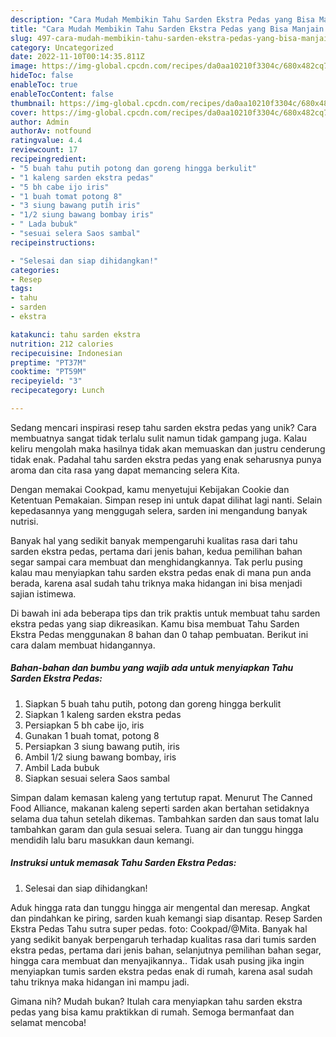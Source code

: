 ```yaml
---
description: "Cara Mudah Membikin Tahu Sarden Ekstra Pedas yang Bisa Manjain Lidah"
title: "Cara Mudah Membikin Tahu Sarden Ekstra Pedas yang Bisa Manjain Lidah"
slug: 497-cara-mudah-membikin-tahu-sarden-ekstra-pedas-yang-bisa-manjain-lidah
category: Uncategorized
date: 2022-11-10T00:14:35.811Z
image: https://img-global.cpcdn.com/recipes/da0aa10210f3304c/680x482cq70/tahu-sarden-ekstra-pedas-foto-resep-utama.jpg
hideToc: false
enableToc: true
enableTocContent: false
thumbnail: https://img-global.cpcdn.com/recipes/da0aa10210f3304c/680x482cq70/tahu-sarden-ekstra-pedas-foto-resep-utama.jpg
cover: https://img-global.cpcdn.com/recipes/da0aa10210f3304c/680x482cq70/tahu-sarden-ekstra-pedas-foto-resep-utama.jpg
author: Admin
authorAv: notfound
ratingvalue: 4.4
reviewcount: 17
recipeingredient:
- "5 buah tahu putih potong dan goreng hingga berkulit"
- "1 kaleng sarden ekstra pedas"
- "5 bh cabe ijo iris"
- "1 buah tomat potong 8"
- "3 siung bawang putih iris"
- "1/2 siung bawang bombay iris"
- " Lada bubuk"
- "sesuai selera Saos sambal"
recipeinstructions:

- "Selesai dan siap dihidangkan!"
categories:
- Resep
tags:
- tahu
- sarden
- ekstra

katakunci: tahu sarden ekstra 
nutrition: 212 calories
recipecuisine: Indonesian
preptime: "PT37M"
cooktime: "PT59M"
recipeyield: "3"
recipecategory: Lunch

---
```





Sedang mencari inspirasi resep tahu sarden ekstra pedas yang unik? Cara membuatnya sangat tidak terlalu sulit namun tidak gampang juga. Kalau keliru mengolah maka hasilnya tidak akan memuaskan dan justru cenderung tidak enak. Padahal tahu sarden ekstra pedas yang enak seharusnya punya aroma dan cita rasa yang dapat memancing selera Kita.





Dengan memakai Cookpad, kamu menyetujui Kebijakan Cookie dan Ketentuan Pemakaian. Simpan resep ini untuk dapat dilihat lagi nanti. Selain kepedasannya yang menggugah selera, sarden ini mengandung banyak nutrisi.

Banyak hal yang sedikit banyak mempengaruhi kualitas rasa dari tahu sarden ekstra pedas, pertama dari jenis bahan, kedua pemilihan bahan segar sampai cara membuat dan menghidangkannya. Tak perlu pusing kalau mau menyiapkan tahu sarden ekstra pedas enak di mana pun anda berada, karena asal sudah tahu triknya maka hidangan ini bisa menjadi sajian istimewa.






Di bawah ini ada beberapa tips dan trik praktis untuk membuat tahu sarden ekstra pedas yang siap dikreasikan. Kamu bisa membuat Tahu Sarden Ekstra Pedas menggunakan 8 bahan dan 0 tahap pembuatan. Berikut ini cara dalam membuat hidangannya.

<!--inarticleads1-->

##### Bahan-bahan dan bumbu yang wajib ada untuk menyiapkan Tahu Sarden Ekstra Pedas:

1. Siapkan 5 buah tahu putih, potong dan goreng hingga berkulit
1. Siapkan 1 kaleng sarden ekstra pedas
1. Persiapkan 5 bh cabe ijo, iris
1. Gunakan 1 buah tomat, potong 8
1. Persiapkan 3 siung bawang putih, iris
1. Ambil 1/2 siung bawang bombay, iris
1. Ambil  Lada bubuk
1. Siapkan sesuai selera Saos sambal


Simpan dalam kemasan kaleng yang tertutup rapat. Menurut The Canned Food Alliance, makanan kaleng seperti sarden akan bertahan setidaknya selama dua tahun setelah dikemas. Tambahkan sarden dan saus tomat lalu tambahkan garam dan gula sesuai selera. Tuang air dan tunggu hingga mendidih lalu baru masukkan daun kemangi. 

<!--inarticleads2-->

##### Instruksi untuk memasak Tahu Sarden Ekstra Pedas:


1. Selesai dan siap dihidangkan!

Aduk hingga rata dan tunggu hingga air mengental dan meresap. Angkat dan pindahkan ke piring, sarden kuah kemangi siap disantap. Resep Sarden Ekstra Pedas Tahu sutra super pedas. foto: Cookpad/@Mita. Banyak hal yang sedikit banyak berpengaruh terhadap kualitas rasa dari tumis sarden ekstra pedas, pertama dari jenis bahan, selanjutnya pemilihan bahan segar, hingga cara membuat dan menyajikannya.. Tidak usah pusing jika ingin menyiapkan tumis sarden ekstra pedas enak di rumah, karena asal sudah tahu triknya maka hidangan ini mampu jadi. 

Gimana nih? Mudah bukan? Itulah cara menyiapkan tahu sarden ekstra pedas yang bisa kamu praktikkan di rumah. Semoga bermanfaat dan selamat mencoba!
